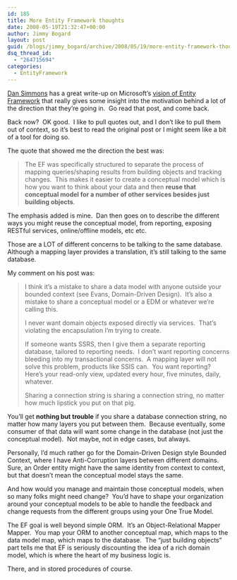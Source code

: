 ```yaml
---
id: 185
title: More Entity Framework thoughts
date: 2008-05-19T21:32:47+00:00
author: Jimmy Bogard
layout: post
guid: /blogs/jimmy_bogard/archive/2008/05/19/more-entity-framework-thoughts.aspx
dsq_thread_id:
  - "264715694"
categories:
  - EntityFramework
---
```

[Dan Simmons](http://blogs.msdn.com/dsimmons/) has a great write-up on Microsoft&#8217;s [vision of Entity Framework](http://blogs.msdn.com/dsimmons/archive/2008/05/17/why-use-the-entity-framework.aspx) that really gives some insight into the motivation behind a lot of the direction that they&#8217;re going in.&nbsp; Go read that post, and come back.

Back now?&nbsp; OK good.&nbsp; I like to pull quotes out, and I don&#8217;t like to pull them out of context, so it&#8217;s best to read the original post or I might seem like a bit of a tool for doing so.

The quote that showed me the direction the best was:

> The EF was specifically structured to separate the process of mapping queries/shaping results from building objects and tracking changes.&nbsp; This makes it easier to create a conceptual model which is how you want to think about your data and then **reuse that conceptual model for a number of other services besides just building objects**.

The emphasis added is mine.&nbsp; Dan then goes on to describe the different ways you might reuse the conceptual model, from reporting, exposing RESTful services, online/offline models, etc etc.

Those are a LOT of different concerns to be talking to the same database.&nbsp; Although a mapping layer provides a translation, it&#8217;s still talking to the same database.

My comment on his post was:

> I think it&#8217;s a mistake to share a data model with anyone outside your bounded context (see Evans, Domain-Driven Design).&nbsp; It&#8217;s also a mistake to share a conceptual model or a EDM or whatever we&#8217;re calling this. 
> 
> I never want domain objects exposed directly via services.&nbsp; That&#8217;s violating the encapsulation I&#8217;m trying to create. 
> 
> If someone wants SSRS, then I give them a separate reporting database, tailored to reporting needs.&nbsp; I don&#8217;t want reporting concerns bleeding into my transactional concerns.&nbsp; A mapping layer will not solve this problem, products like SSIS can.&nbsp; You want reporting? Here&#8217;s your read-only view, updated every hour, five minutes, daily, whatever. 
> 
> Sharing a connection string is sharing a connection string, no matter how much lipstick you put on that pig.

You&#8217;ll get **nothing but trouble** if you share a database connection string, no matter how many layers you put between them.&nbsp; Because eventually, some consumer of that data will want some change in the database (not just the conceptual model).&nbsp; Not maybe, not in edge cases, but always. 

Personally, I&#8217;d much rather go for the Domain-Driven Design style Bounded Context, where I have Anti-Corruption layers between different domains.&nbsp; Sure, an Order entity might have the same identity from context to context, but that doesn&#8217;t mean the conceptual model stays the same. 

And how would you manage and maintain those conceptual models, when so many folks might need change?&nbsp; You&#8217;d have to shape your organization around your conceptual models to be able to handle the feedback and change requests from the different groups using your One True Model. 

The EF goal is well beyond simple ORM.&nbsp; It&#8217;s an Object-Relational Mapper Mapper.&nbsp; You map your ORM to another conceptual map, which maps to the data model map, which maps to the database.&nbsp; The &#8220;just building objects&#8221; part tells me that EF is seriously discounting the idea of a rich domain model, which is where the heart of my business logic is. 

There, and in stored procedures of course.